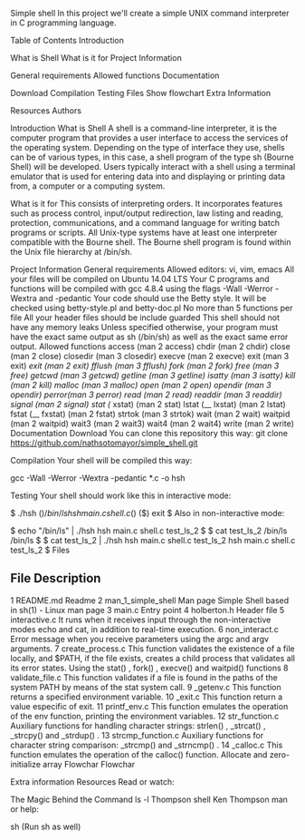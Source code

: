 Simple shell
In this project we'll create a simple UNIX command interpreter in C programming language.

Table of Contents
Introduction

What is Shell
What is it for
Project Information

General requirements
Allowed functions
Documentation

Download
Compilation
Testing
Files
Show flowchart
Extra Information

Resources
Authors

Introduction
What is Shell
A shell is a command-line interpreter, it is the computer program that provides a user interface to access the services of the operating system. Depending on the type of interface they use, shells can be of various types, in this case, a shell program of the type sh (Bourne Shell) will be developed. Users typically interact with a shell using a terminal emulator that is used for entering data into and displaying or printing data from, a computer or a computing system.

What is it for
This consists of interpreting orders. It incorporates features such as process control, input/output redirection, law listing and reading, protection, communications, and a command language for writing batch programs or scripts. All Unix-type systems have at least one interpreter compatible with the Bourne shell. The Bourne shell program is found within the Unix file hierarchy at /bin/sh.

Project Information
General requirements
Allowed editors: vi, vim, emacs
All your files will be compiled on Ubuntu 14.04 LTS
Your C programs and functions will be compiled with gcc 4.8.4 using the flags -Wall -Werror -Wextra and -pedantic
Your code should use the Betty style. It will be checked using betty-style.pl and betty-doc.pl
No more than 5 functions per file
All your header files should be include guarded
This shell should not have any memory leaks
Unless specified otherwise, your program must have the exact same output as sh (/bin/sh) as well as the exact same error output.
Allowed functions
access (man 2 access)
chdir (man 2 chdir)
close (man 2 close)
closedir (man 3 closedir)
execve (man 2 execve)
exit (man 3 exit)
_exit (man 2 _exit)
fflush (man 3 fflush)
fork (man 2 fork)
free (man 3 free)
getcwd (man 3 getcwd)
getline (man 3 getline)
isatty (man 3 isatty)
kill (man 2 kill)
malloc (man 3 malloc)
open (man 2 open)
opendir (man 3 opendir)
perror(man 3 perror)
read (man 2 read)
readdir (man 3 readdir)
signal (man 2 signal)
stat (__ xstat) (man 2 stat)
lstat (__ lxstat) (man 2 lstat)
fstat (__ fxstat) (man 2 fstat)
strtok (man 3 strtok)
wait (man 2 wait)
waitpid (man 2 waitpid)
wait3 (man 2 wait3)
wait4 (man 2 wait4)
write (man 2 write)
Documentation
Download
You can clone this repository this way: git clone https://github.com/nathsotomayor/simple_shell.git

Compilation
Your shell will be compiled this way:

gcc -Wall -Werror -Wextra -pedantic *.c -o hsh

Testing
Your shell should work like this in interactive mode:

$ ./hsh
($) /bin/ls
hsh main.c shell.c
($)
($) exit
$
Also in non-interactive mode:

$ echo "/bin/ls" | ./hsh
hsh main.c shell.c test_ls_2
$
$ cat test_ls_2
/bin/ls
/bin/ls
$
$ cat test_ls_2 | ./hsh
hsh main.c shell.c test_ls_2
hsh main.c shell.c test_ls_2
$
Files
##	File	Description
1	README.md	Readme
2	man_1_simple_shell	Man page Simple Shell based in sh(1) - Linux man page
3	main.c	Entry point
4	holberton.h	Header file
5	interactive.c	It runs when it receives input through the non-interactive modes echo and cat, in addition to real-time execution.
6	non_interact.c	Error message when you receive parameters using the argc and argv arguments.
7	create_process.c	This function validates the existence of a file locally, and $PATH, if the file exists, creates a child process that validates all its error states. Using the stat() , fork() , execve() and waitpid() functions
8	validate_file.c	This function validates if a file is found in the paths of the system PATH by means of the stat system call.
9	_getenv.c	This function returns a specified environment variable.
10	_exit.c	This function return a value especific of exit.
11	printf_env.c	This function emulates the operation of the env function, printing the environment variables.
12	str_function.c	Auxiliary functions for handling character strings: strlen() , _strcat() , _strcpy() and _strdup() .
13	strcmp_function.c	Auxiliary functions for character string comparison: _strcmp() and _strncmp() .
14	_calloc.c	This function emulates the operation of the calloc() function. Allocate and zero-initialize array
Flowchar
Flowchar

Extra information
Resources
Read or watch:

The Magic Behind the Command ls -l
Thompson shell
Ken Thompson
man or help:

sh (Run sh as well)


